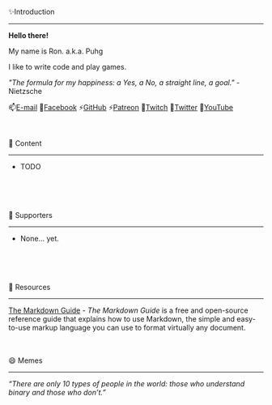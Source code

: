 ✨Introduction
___

**Hello there!**

My name is Ron.  a.k.a. Puhg

I like to write code and play games.

*"The formula for my happiness: a Yes, a No, a straight line, a goal."* - Nietzsche

📫[E-mail](mailto://ronhowe@hotmail.com)
💬[Facebook](https://www.facebook.com/Puhg-Plays-111519027154532)
⚡[GitHub](https://github.com/ronhowe)
⚡[Patreon](https://www.patreon.com/ronhowe)
🔭[Twitch](https://www.twitch.tv/puhg)
💬[Twitter](https://twitter.com/ronhowe)
🔭[YouTube](https://youtube.com/)
<br />
<br />
<br />

🌱 Content
___
- TODO

<br />
<br />
<br />

👯 Supporters
___

- None... yet.
<br />
<br />
<br />

🤔 Resources
___

[The Markdown Guide](https://www.markdownguide.org/) - *The Markdown Guide* is a free and open-source reference guide that explains how to use Markdown, the simple and easy-to-use markup language you can use to format virtually any document.
<br />
<br />
<br />

😄 Memes
___

*“There are only 10 types of people in the world: those who understand binary and those who don’t.”*
